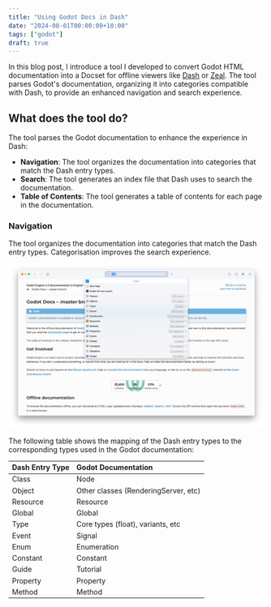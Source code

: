 ```yaml
---
title: "Using Godot Docs in Dash"
date: "2024-08-01T00:00:00+10:00"
tags: ["godot"]
draft: true
---
```


In this blog post, I introduce a tool I developed to convert Godot HTML documentation into a Docset for offline viewers
like [Dash] or [Zeal]. The tool parses Godot's documentation, organizing it into categories compatible with Dash, to
provide an enhanced navigation and search experience.

<!--more-->

## What does the tool do?

The tool parses the Godot documentation to enhance the experience in Dash:

* **Navigation**: The tool organizes the documentation into categories that match the Dash entry types.
* **Search**: The tool generates an index file that Dash uses to search the documentation.
* **Table of Contents**: The tool generates a table of contents for each page in the documentation.

### Navigation

The tool organizes the documentation into categories that match the Dash entry types. Categorisation improves the 
search experience.

![Dash screenshot](dash_screenshot.png)

The following table shows the mapping of the Dash entry types to the corresponding types used in the Godot 
documentation:

| Dash Entry Type | Godot Documentation                  |
|:----------------|:-------------------------------------|
| Class           | Node                                 |
| Object          | Other classes (RenderingServer, etc) |
| Resource        | Resource                             |
| Global          | Global                               |
| Type            | Core types (float), variants, etc    |
| Event           | Signal                               |
| Enum            | Enumeration                          |
| Constant        | Constant                             |
| Guide           | Tutorial                             |
| Property        | Property                             |
| Method          | Method                               |


[Dash]: https://kapeli.com/dash
[Zeal]: https://zealdocs.org